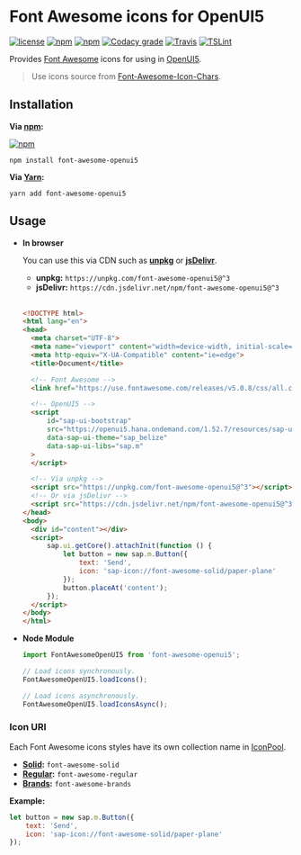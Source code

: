 # Font Awesome icons for OpenUI5
[![license](https://img.shields.io/github/license/gluons/font-awesome-openui5.svg?style=flat-square)](https://github.com/gluons/font-awesome-openui5/blob/master/LICENSE)
[![npm](https://img.shields.io/npm/v/font-awesome-openui5.svg?style=flat-square)](https://www.npmjs.com/package/font-awesome-openui5)
[![npm](https://img.shields.io/npm/dt/font-awesome-openui5.svg?style=flat-square)](https://www.npmjs.com/package/font-awesome-openui5)
[![Codacy grade](https://img.shields.io/codacy/grade/1bb88f30b53747ce83e3d63b27b226b7.svg?style=flat-square)](https://www.codacy.com/app/gluons/font-awesome-openui5)
[![Travis](https://img.shields.io/travis/gluons/font-awesome-openui5.svg?style=flat-square)](https://travis-ci.org/gluons/font-awesome-openui5)
[![TSLint](https://img.shields.io/badge/TSLint-gluons-15757B.svg?style=flat-square)](https://github.com/gluons/tslint-config-gluons)

Provides [Font Awesome](https://fontawesome.com/) icons for using in [OpenUI5](http://openui5.org/).

> Use icons source from [Font-Awesome-Icon-Chars](https://github.com/gluons/Font-Awesome-Icon-Chars).

## Installation

**Via [npm](https://www.npmjs.com):**

[![npm](https://nodei.co/npm/font-awesome-openui5.png?downloads=true&downloadRank=true&stars=true)](https://www.npmjs.com/package/font-awesome-openui5)

```
npm install font-awesome-openui5
```

**Via [Yarn](https://yarnpkg.com):**

```
yarn add font-awesome-openui5
```

## Usage

- **In browser**

  You can use this via CDN such as [**unpkg**](https://unpkg.com/) or [**jsDelivr**](https://www.jsdelivr.com/).

  - **unpkg:** `https://unpkg.com/font-awesome-openui5@^3`
  - **jsDelivr:** `https://cdn.jsdelivr.net/npm/font-awesome-openui5@^3`

  <br>

  ```html
  <!DOCTYPE html>
  <html lang="en">
  <head>
  	<meta charset="UTF-8">
  	<meta name="viewport" content="width=device-width, initial-scale=1.0">
  	<meta http-equiv="X-UA-Compatible" content="ie=edge">
  	<title>Document</title>

  	<!-- Font Awesome -->
  	<link href="https://use.fontawesome.com/releases/v5.0.8/css/all.css" rel="stylesheet">

  	<!-- OpenUI5 -->
  	<script
  		id="sap-ui-bootstrap"
  		src="https://openui5.hana.ondemand.com/1.52.7/resources/sap-ui-core.js"
  		data-sap-ui-theme="sap_belize"
  		data-sap-ui-libs="sap.m"
  	>
  	</script>

  	<!-- Via unpkg -->
  	<script src="https://unpkg.com/font-awesome-openui5@^3"></script>
  	<!-- Or via jsDelivr -->
  	<script src="https://cdn.jsdelivr.net/npm/font-awesome-openui5@^3"></script>
  </head>
  <body>
  	<div id="content"></div>
  	<script>
  		sap.ui.getCore().attachInit(function () {
  			let button = new sap.m.Button({
  				text: 'Send',
  				icon: 'sap-icon://font-awesome-solid/paper-plane'
  			});
  			button.placeAt('content');
  		});
  	</script>
  </body>
  </html>
  ```

- **Node Module**

  ```js
  import FontAwesomeOpenUI5 from 'font-awesome-openui5';

  // Load icons synchronously.
  FontAwesomeOpenUI5.loadIcons();

  // Load icons asynchronously.
  FontAwesomeOpenUI5.loadIconsAsync();
  ```

### Icon URI

Each Font Awesome icons styles have its own collection name in [IconPool](https://openui5.hana.ondemand.com/#/api/sap.ui.core.IconPool).

- **[Solid](https://fontawesome.com/icons?d=gallery&s=solid&m=free):** `font-awesome-solid`
- **[Regular](https://fontawesome.com/icons?d=gallery&s=regular&m=free):** `font-awesome-regular`
- **[Brands](https://fontawesome.com/icons?d=gallery&s=brands&m=free):** `font-awesome-brands`

**Example:**

```js
let button = new sap.m.Button({
	text: 'Send',
	icon: 'sap-icon://font-awesome-solid/paper-plane'
});
```
